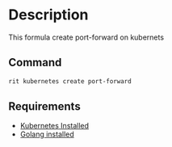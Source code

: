 # Description

This formula create port-forward on kubernets

## Command

```bash
rit kubernetes create port-forward
```

## Requirements

- [Kubernetes Installed](https://kubernetes.io/docs/tasks/tools/install-kubectl/)
- [Golang installed](https://golang.org/doc/install)
